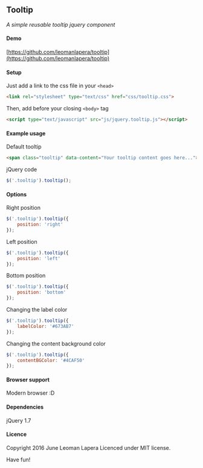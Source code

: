 Tooltip
-------
_A simple reusable tooltip jquery component_

#### Demo
[https://github.com/leomanlapera/tooltip](https://github.com/leomanlapera/tooltip)

#### Setup
Just add a link to the css file in your `<head>`

```html
<link rel="stylesheet" type="text/css" href="css/tooltip.css">
```

Then, add before your closing ```<body>``` tag

```html
<script type="text/javascript" src="js/jquery.tooltip.js"></script>
```

#### Example usage

Default tooltip

```html
<span class="tooltip" data-content="Your tooltip content goes here...">default tooltip</span>
```

jQuery code
```javascript
$('.tooltip').tooltip();
```

#### Options

Right position
```javascript
$('.tooltip').tooltip({
	position: 'right'
});
```

Left position
```javascript
$('.tooltip').tooltip({
	position: 'left'
});
```

Bottom position
```javascript
$('.tooltip').tooltip({
	position: 'bottom'
});
```

Changing the label color
```javascript
$('.tooltip').tooltip({
	labelColor: '#673AB7'
});
```

Changing the content background color
```javascript
$('.tooltip').tooltip({
	contentBGColor: '#4CAF50'
});
```

#### Browser support
Modern browser :D

#### Dependencies
jQuery 1.7

#### Licence
Copyright 2016 June Leoman Lapera
Licenced under MIT license.

Have fun!